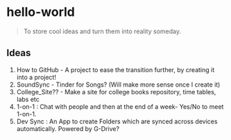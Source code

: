 # hello-world
>To store cool ideas and turn them into reality someday.

## Ideas
1. How to GitHub - A project to ease the transition further, by creating it into a project!
2. SoundSync - Tinder for Songs? (Will make more sense once I create it)
3. College_Site?? - Make a site for college books repository, time tables, labs etc
4. 1-on-1 : Chat with people and then at the end of a week- Yes/No to meet 1-on-1.
5. Dev Sync : An App to create Folders which are synced across devices automatically. Powered by G-Drive?
